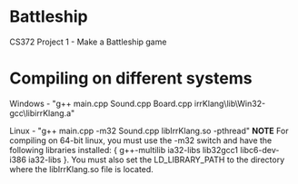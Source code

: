 Battleship
==========

CS372 Project 1 - Make a Battleship game

Compiling on different systems
================================

Windows - "g++ main.cpp Sound.cpp Board.cpp irrKlang\lib\Win32-gcc\libirrKlang.a"

Linux - "g++ main.cpp -m32 Sound.cpp libIrrKlang.so -pthread"
**NOTE** For compiling on 64-bit linux, you must use the -m32 switch and have the following libraries installed: { g++-multilib ia32-libs lib32gcc1 libc6-dev-i386 ia32-libs }. You must also set the LD_LIBRARY_PATH to the directory where the libIrrKlang.so file is located.
